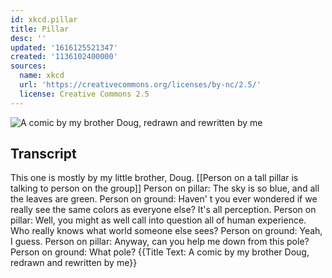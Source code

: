 ```yaml
---
id: xkcd.pillar
title: Pillar
desc: ''
updated: '1616125521347'
created: '1136102400000'
sources:
  name: xkcd
  url: 'https://creativecommons.org/licenses/by-nc/2.5/'
  license: Creative Commons 2.5
---
```

![A comic by my brother Doug, redrawn and rewritten by me](https://imgs.xkcd.com/comics/pillar.jpg)

## Transcript
This one is mostly by my little brother, Doug.
[[Person on a tall pillar is talking to person on the group]]
Person on pillar: The sky is so blue, and all the leaves are green.
Person on ground: Haven' t you ever wondered if we really see the same colors as everyone else? It's all perception.
Person on pillar: Well, you might as well call into question all of human experience. Who really knows what world someone else sees?
Person on ground: Yeah, I guess.
Person on pillar: Anyway, can you help me down from this pole?
Person on ground: What pole?
{{Title Text: A comic by my brother Doug, redrawn and rewritten by me}}
